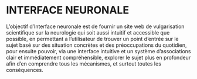 # INTERFACE NEURONALE

L’objectif d’Interface neuronale est de fournir un site web de vulgarisation scientifique sur la neurologie qui soit aussi intuitif et accessible que possible, en permettant a l’utilisateur de trouver un point d’entrée sur le sujet basé sur des situation concrètes et des préoccupations du quotidien, pour ensuite pouvoir, via une interface intuitive et un système d’associations clair et immédiatement compréhensible, explorer le sujet plus en profondeur afin d’en comprendre tous les mécanismes, et surtout toutes les conséquences. 
